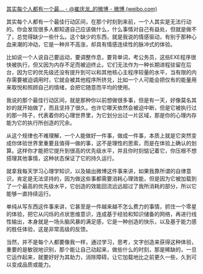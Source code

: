 [其实每个人都有一个最... - @崔庆龙\_的微博 - 微博 (weibo.com)](https://links.jianshu.com/go?to=https%3A%2F%2Fweibo.com%2F3762961402%2FMcf4mjePy)

其实每个人都有一个最佳行动区间，在那个时刻到来前，一个人其实是无法行动的。你会发现很多人都知道自己应该做什么，什么事情对自己有益处，但就是做不了，总觉得缺少一些什么。这个缺少的东西，就是我说的情感驱动，有别于那种心血来潮的冲动，它是一种并不高涨，却具有情感连续性的脉冲式的体验。

比如说一个人说自己要运动，要调整作息，要背单词，考公务员，这些EXE程序很快被执行，但又因为内存不足而被迫终止。它们无法作为一种长期进程驻留在后台，因为它的优先级还没有提升到可以和其他核心主程序较量的水平，当有限的内存需要被迫调用时，它就会被其他程序所挤兑，比如一个人可能会把仅有的能量用来取悦和照顾自己的情绪，会把它随意而平均的使用。

我说的那个最佳行动区间，就是那种你以前想做很多事，但是有一天，好像莫名其妙的就开始做了，而且坚持了很久。也许它哪天依然会被迫中断，但是它被执行过的那一阵子，代表着你的心理世界里，为它划分出过一片区域，那是你的心理内存能为它的执行所创造的冗余。

从这个规律也不难理解，一个人能做好一件事，做成一件事，本质上就是它突然变成你体验世界里重要且值得一做的事，这不是理性的思索，而是在体验上确认的划算。这样你才能把它提升到很高的优先级水平，并且你时刻惦记着它，你压根不想搭理其他事情，这种状态保证了它的持久运行。

就拿我每天学习心理学知识，以及输出微博这件事来讲，如果我靠所谓的自律意识，肯定是无法坚持的，因为做这些事都需要消耗心理效能，但是因为它被加载到了一个最高的优先级水平，它创造的效能回流远远超过了我所消耗的部分，所以它能够一直持续运行。

单纯从写东西这件事来讲，它甚至是一件越来越不怎么费力的事情，抓住一个零星的体验，把它从闪烁的点状思维意识，连成基于经验和知识储备的网络，再进行线性输出，本身就是一场头脑风暴的满足感，它是一种创造的快乐，以及基于能力感的胜任体验，这是非常高级的反馈。

当然，并不是每个人都要像我一样，通过学习，思考，文字创造来获得这种体验，重要的是敏锐地识别，那个能让自己动起来，做些什么的时刻，那是稀缺的，一旦它运作起来，就要好好为其助力，消除障碍，让它加载地比之前更久一些，久到可以变成品质或能力。